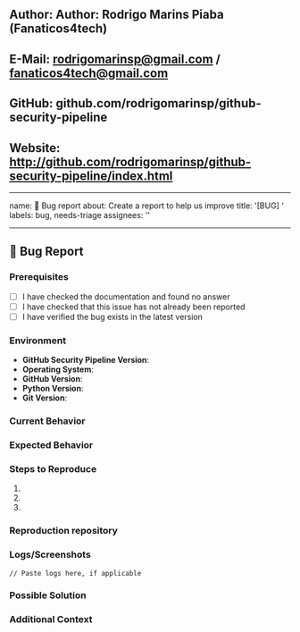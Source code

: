 ## Author: Author: Rodrigo Marins Piaba (Fanaticos4tech)

## E-Mail: rodrigomarinsp@gmail.com / fanaticos4tech@gmail.com

## GitHub: github.com/rodrigomarinsp/github-security-pipeline

## Website: http://github.com/rodrigomarinsp/github-security-pipeline/index.html

---
name: 🐛 Bug report
about: Create a report to help us improve
title: '[BUG] '
labels: bug, needs-triage
assignees: ''

---

## 🐛 Bug Report

### Prerequisites
- [ ] I have checked the documentation and found no answer
- [ ] I have checked that this issue has not already been reported
- [ ] I have verified the bug exists in the latest version

### Environment
- **GitHub Security Pipeline Version**: <!-- e.g. 1.0.0 -->
- **Operating System**: <!-- e.g. Ubuntu 22.04, Windows 11, macOS 12.4 -->
- **GitHub Version**: <!-- e.g. GitHub Enterprise Cloud, GitHub.com -->
- **Python Version**: <!-- e.g. Python 3.9.10 -->
- **Git Version**: <!-- e.g. Git 2.36.1 -->

### Current Behavior
<!-- A clear and concise description of what the bug is. -->

### Expected Behavior
<!-- A clear and concise description of what you expected to happen. -->

### Steps to Reproduce
1. <!-- First Step -->
2. <!-- Second Step -->
3. <!-- and so on... -->

### Reproduction repository
<!-- If possible, please provide a link to a GitHub repository that can reproduce this issue -->

### Logs/Screenshots
<!-- If applicable, add logs and/or screenshots to help explain your problem. -->
```
// Paste logs here, if applicable
```

### Possible Solution
<!-- If you have suggestions on a fix for the bug, please describe it here. -->

### Additional Context
<!-- Add any other context about the problem here. -->
